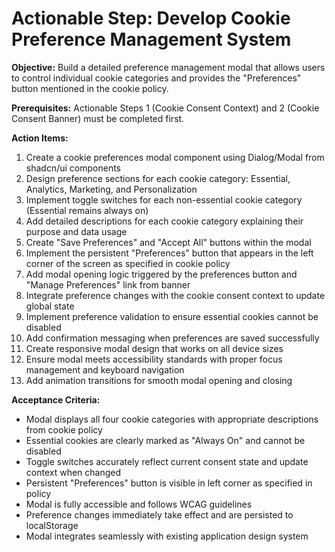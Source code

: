 # Actionable Step: Develop Cookie Preference Management System

**Objective:** Build a detailed preference management modal that allows users to control individual cookie categories and provides the "Preferences" button mentioned in the cookie policy.

**Prerequisites:** Actionable Steps 1 (Cookie Consent Context) and 2 (Cookie Consent Banner) must be completed first.

**Action Items:**
1. Create a cookie preferences modal component using Dialog/Modal from shadcn/ui components
2. Design preference sections for each cookie category: Essential, Analytics, Marketing, and Personalization
3. Implement toggle switches for each non-essential cookie category (Essential remains always on)
4. Add detailed descriptions for each cookie category explaining their purpose and data usage
5. Create "Save Preferences" and "Accept All" buttons within the modal
6. Implement the persistent "Preferences" button that appears in the left corner of the screen as specified in cookie policy
7. Add modal opening logic triggered by the preferences button and "Manage Preferences" link from banner
8. Integrate preference changes with the cookie consent context to update global state
9. Implement preference validation to ensure essential cookies cannot be disabled
10. Add confirmation messaging when preferences are saved successfully
11. Create responsive modal design that works on all device sizes
12. Ensure modal meets accessibility standards with proper focus management and keyboard navigation
13. Add animation transitions for smooth modal opening and closing

**Acceptance Criteria:**
- Modal displays all four cookie categories with appropriate descriptions from cookie policy
- Essential cookies are clearly marked as "Always On" and cannot be disabled
- Toggle switches accurately reflect current consent state and update context when changed
- Persistent "Preferences" button is visible in left corner as specified in policy
- Modal is fully accessible and follows WCAG guidelines
- Preference changes immediately take effect and are persisted to localStorage
- Modal integrates seamlessly with existing application design system
